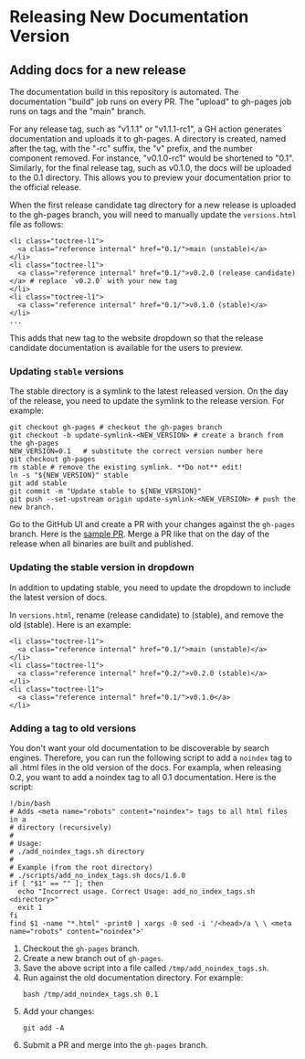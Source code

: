 # Releasing New Documentation Version

## Adding docs for a new release

The documentation build in this repository is automated. The documentation "build" job runs on every PR.
The "upload" to gh-pages job runs on tags and the "main" branch. 

For any release tag, such as "v1.1.1" or "v1.1.1-rc1", a GH action generates documentation and uploads
it to gh-pages. A directory is created, named after the tag, with the "-rc" suffix, the "v" prefix, and
the number component removed.
For instance, "v0.1.0-rc1" would be shortened to "0.1". Similarly, for the final release tag, such as v0.1.0,
the docs will be uploaded to the 0.1 directory. This allows you to preview your documentation prior to
the official release.

When the first release candidate tag directory for a new release is uploaded to the gh-pages branch,
you will need to manually update the `versions.html` file as follows: 

```
<li class="toctree-l1">
  <a class="reference internal" href="0.1/">main (unstable)</a>
</li>
<li class="toctree-l1">
  <a class="reference internal" href="0.1/">v0.2.0 (release candidate)</a> # replace `v0.2.0` with your new tag
</li>
<li class="toctree-l1">
  <a class="reference internal" href="0.1/">v0.1.0 (stable)</a>
</li>
... 
```
This adds that new tag to the website dropdown so that the release candidate documentation is available
for the users to preview.

### Updating `stable` versions

The stable directory is a symlink to the latest released version.
On the day of the release, you need to update the symlink to the
release version. For example:

```
git checkout gh-pages # checkout the gh-pages branch
git checkout -b update-symlink-<NEW_VERSION> # create a branch from the gh-pages 
NEW_VERSION=0.1   # substitute the correct version number here
git checkout gh-pages
rm stable # remove the existing symlink. **Do not** edit!
ln -s "${NEW_VERSION}" stable
git add stable
git commit -m "Update stable to ${NEW_VERSION}"
git push --set-upstream origin update-symlink-<NEW_VERSION> # push the new branch.
```
Go to the GitHub UI and create a PR with your changes against the `gh-pages` branch.
Here is the [sample PR](https://github.com/pytorch/executorch/pull/3395). Merge a PR
like that on the day of the release when all binaries are built and published.

### Updating the stable version in dropdown

In addition to updating stable, you need to update the dropdown to include
the latest version of docs.

In `versions.html`, rename (release candidate) to (stable), and remove the
old (stable). Here is an example: 

```
<li class="toctree-l1">
  <a class="reference internal" href="0.1/">main (unstable)</a>
</li>
<li class="toctree-l1">
  <a class="reference internal" href="0.2/">v0.2.0 (stable)</a>
</li>
<li class="toctree-l1">
  <a class="reference internal" href="0.1/">v0.1.0</a>
</li>
```

### Adding a <noindex> tag to old versions

You don't want your old documentation to be discoverable by search
engines. Therefore, you can run the following script to add a 
`noindex` tag to all .html files in the old version of the docs.
For exampla, when releasing 0.2, you want to add a noindex tag to all
0.1 documentation. Here is the script:

```
!/bin/bash
# Adds <meta name="robots" content="noindex"> tags to all html files in a
# directory (recursively)
#
# Usage:
# ./add_noindex_tags.sh directory
#
# Example (from the root directory)
# ./scripts/add_no_index_tags.sh docs/1.6.0
if [ "$1" == "" ]; then
  echo "Incorrect usage. Correct Usage: add_no_index_tags.sh <directory>"
  exit 1
fi
find $1 -name "*.html" -print0 | xargs -0 sed -i '/<head>/a \ \ <meta name="robots" content="noindex">'
```

1. Checkout the `gh-pages` branch.
1. Create a new branch out of `gh-pages`.
1. Save the above script into a file called `/tmp/add_noindex_tags.sh`.
1. Run against the old documentation directory. For example:
   ```
   bash /tmp/add_noindex_tags.sh 0.1
   ```
1. Add your changes:
   ```
   git add -A
   ```
1. Submit a PR and merge into the `gh-pages` branch.
